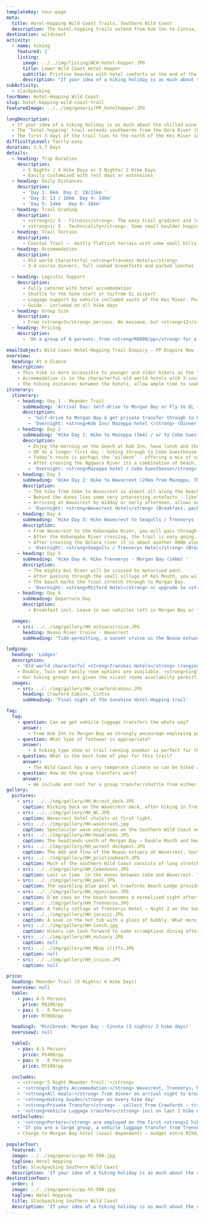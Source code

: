 ```yaml
---
templateKey: tour-page
meta:
  title: Hotel-Hopping Wild Coast Trails, Southern Wild Coast
  description: The hotel-hopping trails extend from Kob Inn to Cintsa, with 3 and 5 night trail options – the Meander, Sunshine and Minibreak. Fully catered and guided with transfers to the start. Porters can be employed north of the Kei and vehicle luggage transfers are offered from Morgan Bay.
destination: wildcoast
activity:
  - name: hiking
    featured: 2
    listing:
      image: ../../img/listing/WCH-hotel-hopper.JPG
      title: Lower Wild Coast Hotel-Hopper
      subtitle: Pristine beaches with hotel comforts at the end of the day
      description: "If your idea of a hiking holiday is as much about the chilled wine, a comfy bed and a seafood dinner, then the Lower Wild Coast Hotel-Hopping trail should be right up your alley. We can tailor the hike to your group's time constraints, from a 2 day weekend-break to a 6 night trail starting at Kob Inn and finishing at Cintsa."
subActivity:
  - slackpacking
tourName: Hotel-Hopping Wild Coast
slug: hotel-hopping-wild-coast-trail
featuredImage: ../../img/generic/PP_hotelhopper.JPG

longDescription:
  - If your idea of a hiking holiday is as much about the chilled wine, a comfy bed and a seafood dinner, then the Lower Wild Coast Hotel-Hopper is your trail.
  - The ‘hotel-hopping’ trail extends southwards from the Qora River (Kob Inn) in the north, down to the small town of Cintsa in the south. The full trail is 6 days in duration, but we offer 3 main trails which cover this stretch - two 5 night/ 4 day hikes (the Meander & Sunshine Trail) and a shorter 3 night/ 2 hike day Minibreak trail which runs from Morgan Bay to Chintsa. Our trails can be adapted as much as your leave and budget allows.
  - The first 3 days of the trail lies to the north of the Kei River in what was formerly known as the Transkei, while the last section extends along the Eastern Cape's <em>Jikeleza</em> Coastal route, north of East London.
difficultyLevel: fairly-easy
duration: 3,5,7 Days
details:
  - heading: Trip Duration
    description:
      - 5 Nights / 4 Hike Days or 3 Nights/ 2 Hike Days
      - Easily customised with rest days or extensions
  - heading: Daily Distances
    description:
      - 'Day 1: 6km  Day 2: 18/21km '
      - 'Day 3: 13 / 16km  Day 4: 14km'
      - 'Day 5: 14km   Day 6: 16km'
  - heading: Trail Grading
    description:
      - <strong>2/ 5 - Fitness</strong>. The easy trail gradient and long beach sections make this a good trail for people of moderate fitness or older/younger hikers.
      - <strong>1/ 5 - Technicality</strong>. Some small boulder hopping on rocky beach sections but no scrambling or sheer sections.
  - heading: Trail Terrain
    description:
      - Coastal Trail –  mostly flattish terrain with some small hills, long stretches of pristine beaches, secluded bays, and beautiful estuaries
  - heading: Accommodation
    description:
      - Old world characterful <strong>Transkei Hotels</strong>
      - 3-4 course dinners, full cooked breakfasts and packed lunches  provided

  - heading: Logistic Support
    description:
      - Fully catered with hotel accommodation
      - Shuttle to the hike start or to/from EL airport
      - Luggage support by vehicle included south of the Kei River. Porters arranged north of the Kei.
      - Guide - included on all hike days
  - heading: Group Size
    description:
      - From <strong>2</strong> persons. No maximum, but <strong>12</strong> persons / per transfer vehicle.
  - heading: Pricing
    description:
      - 'On a group of 6 persons: from <strong>R8000/pp</strong> for a 5 night/4 day hike'

emailSubject: Wild Coast Hotel-Hopping Trail Enquiry – PP Enquire Now
overview:
  heading: At a Glance
  description:
    - This hike is more accessible to younger and older hikers as the terrain flattens out (fewer hills) with paths running close to the beach, or along wide flat beaches.
    - Accommodation is in the characterful old world hotels with 3-course dinners (often fresh line fish and seafood if you time it right), a cooked breakfast to start your day, and a packed lunch to munch-on out on the trail. Porters can be arranged north of the Kei to take your backpack from hotel to hotel, whilst vehicle luggage transfers are possible south of Morgan’s Bay. You can therefore hike burden-free, though you need pack little more than your clothes and trail shoes on this slackpacker.
    - The hiking distances between the hotels, allow ample time to soak in the atmosphere, take a swim and a leisurely lunch along way - arriving at the next hotel by mid-afternoon. Hikers have the option of flying in / out of East London, or driving their car to the start / finish of the trail, and we'll arrange a shuttle to the other end.
itinerary:
  itinerary:
    - heading: Day 1 - Meander Trail
      subHeading: 'Arrival Day: Self-drive to Morgan Bay or Fly to EL – transfer to Kob Inn or Mazeppa'
      description:
        - 'Self-drive to Morgan Bay & get private transfer through to Kob Inn OR transfer from East London airport (approx. 3hrs).'
        - 'Overnight: <strong>Kob Inn/ Mazeppa hotel </strong> (Dinner)'
    - heading: Day 2
      subHeading: 'Hike Day 1: Hike to Mazeppa (5km) / or to Cebe Guesthouse (19km from Kob Inn)'
      description:
        - Enjoy the morning on the beach at Kob Inn, have lunch and then take an afternoon stroll to Mazeppa.
        - OR do a longer first day - hiking through to Cebe Guesthouse (19km from Kob Inn, 14.5km from Mazeppa)
        - Today’s route is perhaps the ‘wildest’ - offering a mix of sandy beaches flanked by rippled dunes one side and flat-shelved wave-cut rocks on the other; and grassy banks that pass natural springs and indigenous forests alive with birds and insects.
        - After crossing the Ngqwara River its a combination of beach, flat rocky shelves and grassy tracks before reaching the beautiful Cebe River Mouth. Flanked on both sides with thick indigenous forest, this river mouth is a truly a wild and special spot.
        - 'Overnight: <strong>Mazeppa hotel / Cebe Guesthouse</strong> (Breakfast, packed lunch & Dinner)'
    - heading: Day 3
      subHeading: 'Hike Day 2: Hike to Wavecrest (20km from Mazeppa, 7km from Cebe)'
      description:
        - The hike from Cebe to Wavecrest is almost all along the beach, passing the beautiful Bowkers Bay and around Sandy's point.
        - Behind the dunes lies some very interesting artefacts - likely meteoritic in origin.
        - Arriving at Wavecrest by midday or early afternoon, allows one to exlore this beautiful estuary. Canoes are available from the hotel or - tide-permitting - enjoy a boozy sunset cruise up the estuary.
        - 'Overnight: <strong>Wavecrest Hotel</strong> (Breakfast, packed lunch & Dinner)'
    - heading: Day 4
      subHeading: 'Hike Day 3: Hike Wavecrest to Seagulls / Trennerys (13.5km) '
      description:
        - From Wavecrest to the Kobonqaba River, you will pass through a lovely section of indigenous forest.
        - After the Kobonqaba River crossing, the trail is easy going. Look out for the last remains of the Jacaranda Shipwreck – a Greek Freighter that was wrecked in 1971 on a voyage from East London to Durban.
        - After crossing the Qolora river it is about another 800m along the beach to Seagulls hotel, or Trennerys, located on the estuary.
        - 'Overnight: <strong>Seagulls / Trennerys Hotel</strong> (Breakfast, packed lunch & Dinner)'
    - heading: Day 5
      subHeading: 'Hike Day 4: Hike Trennerys - Morgan Bay (14km) '
      description:
        - The mighty Kei River will be crossed by motorised pont.
        - After passing through the small village of Kei Mouth, you will head in the direction of the lighthouse and then back down to the rocky coast.
        - The beach marks the final stretch through to Morgan Bay.
        - 'Overnight: <strong>Mitford Hotel</strong> or upgrade to <strong>Morgan bay hotel</strong> avail permitting (Breakfast, packed lunch & Dinner)'
    - heading: Day 6
      subHeading: Departure Day
      description:
        - Breakfast incl. Leave in own vehicles left in Morgan Bay or transfer provided back to EL airport.

  images:
    - src: ../../img/gallery/HH_estuarycruise.JPG
      heading: Nxaxo River Cruise - Wavecrest
      subHeading: 'Tide-permitting, a sunset cruise us the Nxaxo estuary, offers the perfect tonic to the end of good days hike.'

lodging:
  heading: 'Lodges'
  description:
    - 'Old world characterful <strong>Transkei Hotels</strong> (ranging from 3-4 Star): 3-4 course dinners, full cooked breakfasts and packed lunches all provided.'
    - Double, Twin and family room options are available. <strong>Single supplement</strong> will apply if you specifically request your own room.
    - Our hiking groups are given the nicest rooms availabilty permitting, but there are upgrade options available at some of the hotels - on request.
  images:
    - src: ../../img/gallery/HH_crawfordcabins.JPG
      heading: Crawford Cabins, Cintsa
      subHeading: 'Final night of the Sunshine Hotel-Hopping trail'

faq:
  faq:
    - question: Can we get vehicle luggage transfers the whole way?
      answer:
        - From Kob Inn to Morgan Bay we strongly encourage employing porters for the local income earning opportunity it provides. From Morgan Bay to Cintsa, vehicle luggage transfers are included in your tour price. Porters need to be pre-arranged with us but they get paid directly.
    - question: What type of footwear is appropriate?
      answer:
        - A hiking type shoe or trail running sneaker is perfect for this trail.
    - question: What is the best time of year for this trail?
      answer:
        - The Wild Coast has a very temperate climate so can be hiked all year round, but from about March through to November tend to be more stable months with less rainfall. If possible, it is best to try avoid the busy school holiday periods. Peak period rates will apply during Dec/ Jan holidays. Winter months offer a wonderful and stable climate for hiking and the annual sardine run brings with it game fish, schools of dolphin, and pelagic birds - a great time to hike along this coastline.
    - question: How do the group transfers work?
      answer:
        - We include and cost for a group transfer/shuttle from either the end point of the hike to the start (usually done at the beginning so you hike back to your vehicle) OR return airport transfers (to/from East London airport). Groups need to co-ordinate their flight arrival times. On larger groups, it is possible to do multiple transfers but you will pay for the additional transfers required. It is also possible to collect some of the group from the airport and the rest from the hike end-point, but  additional 'detour' charges will apply.
gallery:
  pictures:
    - src: ../../img/gallery/HH_Wcrest_deck.JPG
      caption: Kicking back on the Wavecrest deck, after hiking in from Mazeppa.
    - src: ../../img/gallery/HH_WC.JPG
      caption: Wavecrest hotel chalets at first light.
    - src: ../../img/gallery/HH-wavecrash.jpg
      caption: Spectacular wave explosion on the Southern Wild Coast near Haga Haga
    - src: ../../img/gallery/HH-headlands.JPG
      caption: The headlands south of Morgan Bay – Double Mouth and Haga Haga lie beyond.
    - src: ../../img/gallery/HH_wcrest deckpool.JPG
      caption: The ebb and flow of the Nxaxo estuary at Wavecrest, Southern Wild Coast.
    - src: ../../img/gallery/HH_pristinebeach.JPG
      caption: Much of the southern Wild Coast consists of long stretches of beach – perfect for breaking out a gallop or easy walking especially on an outgoing tide.
    - src: ../../img/gallery/HH_Cebedunes.JPG
      caption: Lost in time  in the dunes between Cebe and Wavecrest. There are also some most interesting geological finds here.
    - src: ../../img/gallery/HH_pool.JPG
      caption: The sparkling blue pool at Crawfords Beach Lodge provides just the medicine for weary limbs
    - src: ../../img/gallery/HH_ngunicows.JPG
      caption: D’em cows on the beach becomes a normalised sight after a few days on the Lower Wild Coast Hotel-Hopping trail
    - src: ../../img/gallery/HH_Trennerys.JPG
      caption: A family cottage at Trennerys Hotel – Night 2 on the Sunshine Hotel-Hopping Trail.
    - src: ../../img/gallery/HH_jacuzzi.JPG
      caption: A soak in the hot tub with a glass of bubbly. What more could a girl want.
    - src: ../../img/gallery/HH-lunch.jpg
      caption: Hikers can look forward to some scrumptious dining after a day on the trail. Open air dining.
    - src: ../../img/gallery/HH_estuary.JPG
      caption: null
    - src: ../../img/gallery/HH_Mbay cliffs.JPG
      caption: null
    - src: ../../img/gallery/HH_cruise.JPG
      caption: null

price:
  heading: Meander Trail (5 Nights/ 4 Hike Days)
  overview: null
  table:
    - pax: 4-5 Persons
      price: R8200/pp
    - pax: 6 - 8 Persons
      price: R7800/pp

  heading2: 'Minibreak: Morgan Bay - Cinsta (3 nights/ 2 hike days)'
  overview2: null

  table2:
    - pax: 4-5 Persons
      price: R5400/pp
    - pax: 6 - 8 Persons
      price: R5100/pp

  includes:
    - <strong>'5 Night Meander Trail:'</strong>
    - '<strong>5 Nights Accommodation:</strong> Wavecrest, Trennerys, Mitford Lodge, Haga Haga & Crawfords'
    - '<strong>All meals:</strong> from dinner on arrival night to breakfast on departure day (5 Breakfasts, 4 Packed Lunches and 5 Dinners).'
    - '<strong>Hiking Guide</strong> on every hike day'
    - '<strong>Private Transfer</strong> - collect from Crawfords – transfer to Wavecrest (for self-drives) OR return airport transfers if flying into/out of East London'
    - '<strong>Vehicle Luggage transfers</strong> incl on last 2 hike days: Morgan Bay to Haga & Haga to Crawfords'
  notIncludes:
    - '<strong>Porters</strong> are employed on the first <strong>2 hikes day</strong>. We must pre-book the porters, but porters are paid directly – budget  R200 - R250/porter/per day'
    - 'If you are a large group, a vehicle luggage transfer from Trennerys - Morgan Bay - R1100/transfer.'
    - Change to Morgan Bay hotel (avail dependent) – budget extra R250/pp

popularTour:
  featured: 7
  image: ../../img/generic/pp-hh-500.jpg
  tagline: Hotel Hopping
  title: Slackpacking Southern Wild Coast
  description: 'If your idea of a hiking holiday is as much about the chilled wine, comfy bed and seafood dinner, then look no further than the Lower Wild Coast Hotel-Hopping trails. Starting at Kob Inn and finishing at Cintsa, we have 3-7 night options.'
destinationTour:
  order: 1
  image: ../../img/generic/pp-hh-500.jpg
  tagline: Hotel Hopping
  title: Slackpacking Southern Wild Coast
  description: 'If your idea of a hiking holiday is as much about the chilled wine, comfy bed and seafood dinner, then look no further than the Lower Wild Coast Hotel-Hopping trails. Starting at Kob Inn and finishing at Cintsa, we have 3-7 night options.'
---
```


